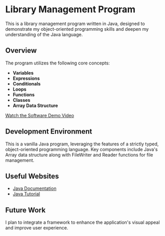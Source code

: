 # Library Management Program

This is a library management program written in Java, designed to demonstrate my object-oriented programming skills and deepen my understanding of the Java language.

## Overview

The program utilizes the following core concepts:

- **Variables**
- **Expressions**
- **Conditionals**
- **Loops**
- **Functions**
- **Classes**
- **Array Data Structure**

[Watch the Software Demo Video](https://youtu.be/GR9kX2AGZT0)

## Development Environment

This is a vanilla Java program, leveraging the features of a strictly typed, object-oriented programming language. Key components include Java's Array data structure along with FileWriter and Reader functions for file management.

## Useful Websites

- [Java Documentation](https://docs.oracle.com/en/java/javase/index.html)
- [Java Tutorial](https://www.w3schools.com/java/default.asp)

## Future Work

I plan to integrate a framework to enhance the application's visual appeal and improve user experience.
